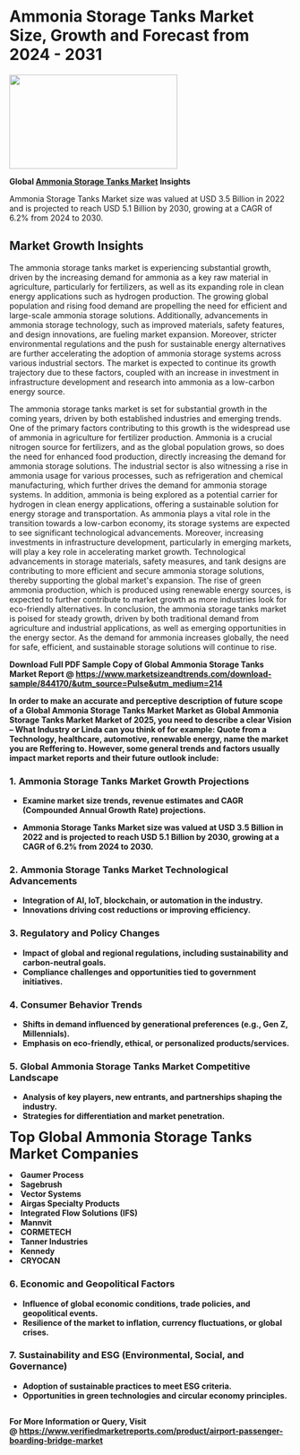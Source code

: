 <H1>Ammonia Storage Tanks Market Size, Growth and Forecast from 2024 - 2031</H1><img class="aligncenter size-medium wp-image-584254" src="https://thirdeyenews.in/wp-content/uploads/2024/09/Global-Market-Research-300x168.jpeg" alt="" width="300" height="168" /><p><strong>Global&nbsp;<a href="https://www.marketsizeandtrends.com/download-sample/844170/&amp;utm_source=Pulse&amp;utm_medium=214">Ammonia Storage Tanks Market</a> Insights</strong></p><p>Ammonia Storage Tanks Market size was valued at USD 3.5 Billion in 2022 and is projected to reach USD 5.1 Billion by 2030, growing at a CAGR of 6.2% from 2024 to 2030.</p><p><h2>Market Growth Insights</h2> <p>The ammonia storage tanks market is experiencing substantial growth, driven by the increasing demand for ammonia as a key raw material in agriculture, particularly for fertilizers, as well as its expanding role in clean energy applications such as hydrogen production. The growing global population and rising food demand are propelling the need for efficient and large-scale ammonia storage solutions. Additionally, advancements in ammonia storage technology, such as improved materials, safety features, and design innovations, are fueling market expansion. Moreover, stricter environmental regulations and the push for sustainable energy alternatives are further accelerating the adoption of ammonia storage systems across various industrial sectors. The market is expected to continue its growth trajectory due to these factors, coupled with an increase in investment in infrastructure development and research into ammonia as a low-carbon energy source.</p> <p><strong></strong></p> <p>The ammonia storage tanks market is set for substantial growth in the coming years, driven by both established industries and emerging trends. One of the primary factors contributing to this growth is the widespread use of ammonia in agriculture for fertilizer production. Ammonia is a crucial nitrogen source for fertilizers, and as the global population grows, so does the need for enhanced food production, directly increasing the demand for ammonia storage solutions. The industrial sector is also witnessing a rise in ammonia usage for various processes, such as refrigeration and chemical manufacturing, which further drives the demand for ammonia storage systems. In addition, ammonia is being explored as a potential carrier for hydrogen in clean energy applications, offering a sustainable solution for energy storage and transportation. As ammonia plays a vital role in the transition towards a low-carbon economy, its storage systems are expected to see significant technological advancements. Moreover, increasing investments in infrastructure development, particularly in emerging markets, will play a key role in accelerating market growth. Technological advancements in storage materials, safety measures, and tank designs are contributing to more efficient and secure ammonia storage solutions, thereby supporting the global market's expansion. The rise of green ammonia production, which is produced using renewable energy sources, is expected to further contribute to market growth as more industries look for eco-friendly alternatives. In conclusion, the ammonia storage tanks market is poised for steady growth, driven by both traditional demand from agriculture and industrial applications, as well as emerging opportunities in the energy sector. As the demand for ammonia increases globally, the need for safe, efficient, and sustainable storage solutions will continue to rise. <p><strong></p><p><span class=""><strong>Download Full PDF Sample Copy of Global Ammonia Storage Tanks Market Report</strong> @ <a href="https://www.marketsizeandtrends.com/download-sample/844170/&amp;utm_source=Pulse&amp;utm_medium=214" target="_blank">https://www.marketsizeandtrends.com/download-sample/844170/&amp;utm_source=Pulse&amp;utm_medium=214</a></span></p><p>In order to make an accurate and perceptive description of future scope of a Global&nbsp;Ammonia Storage Tanks Market Market as Global&nbsp;Ammonia Storage Tanks Market Market of 2025, you need to describe a clear Vision &ndash; What Industry or Linda can you think of for example: Quote from a Technology, healthcare, automotive, renewable energy, name the market you are Reffering to. However, some general trends and factors usually impact market reports and their future outlook include:</p><h3>1.&nbsp;<strong>Ammonia Storage Tanks Market Growth Projections</strong></h3><ul><li>Examine market size trends, revenue estimates and CAGR (Compounded Annual Growth Rate) projections.</li><li><p>Ammonia Storage Tanks Market size was valued at USD 3.5 Billion in 2022 and is projected to reach USD 5.1 Billion by 2030, growing at a CAGR of 6.2% from 2024 to 2030.</p></li></ul><h3>2.&nbsp;<strong>Ammonia Storage Tanks Market Technological Advancements</strong></h3><ul><li>Integration of AI, IoT, blockchain, or automation in the industry.</li><li>Innovations driving cost reductions or improving efficiency.</li></ul><h3>3.&nbsp;<strong>Regulatory and Policy Changes</strong></h3><ul><li>Impact of global and regional regulations, including sustainability and carbon-neutral goals.</li><li>Compliance challenges and opportunities tied to government initiatives.</li></ul><h3>4.&nbsp;<strong>Consumer Behavior Trends</strong></h3><ul><li>Shifts in demand influenced by generational preferences (e.g., Gen Z, Millennials).</li><li>Emphasis on eco-friendly, ethical, or personalized products/services.</li></ul><h3>5.&nbsp;<strong>Global Ammonia Storage Tanks Market Competitive Landscape</strong></h3><ul><li>Analysis of key players, new entrants, and partnerships shaping the industry.</li><li>Strategies for differentiation and market penetration.</li></ul><p data-pm-slice="1 1 []"><span style="color: inherit; font-family: inherit; font-size: 25px;">Top Global Ammonia Storage Tanks Market Companies</span></p><div class="" data-test-id=""><p><li>Gaumer Process</li><li> Sagebrush</li><li> Vector Systems</li><li> Airgas Specialty Products</li><li> Integrated Flow Solutions (IFS)</li><li> Mannvit</li><li> CORMETECH</li><li> Tanner Industries</li><li> Kennedy</li><li> CRYOCAN</li></p></div><h3>6.&nbsp;<strong>Economic and Geopolitical Factors</strong></h3><ul><li>Influence of global economic conditions, trade policies, and geopolitical events.</li><li>Resilience of the market to inflation, currency fluctuations, or global crises.</li></ul><h3>7.&nbsp;<strong>Sustainability and ESG (Environmental, Social, and Governance)</strong></h3><ul><li>Adoption of sustainable practices to meet ESG criteria.</li><li>Opportunities in green technologies and circular economy principles.</li></ul><h2><strong style="font-size: 14px;">For More Information or Query, Visit @&nbsp;</strong><a style="background-color: #ffffff; font-size: 14px;" href="https://www.marketsizeandtrends.com/report/ammonia-storage-tanks-market/" target="_blank">https://www.verifiedmarketreports.com/product/airport-passenger-boarding-bridge-market</a></h2>
